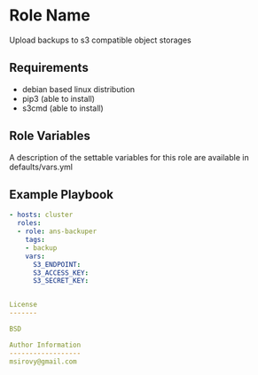 Role Name
=========

Upload backups to s3 compatible object storages

Requirements
------------

- debian based linux distribution
- pip3 (able to install)
- s3cmd (able to install)

Role Variables
--------------

A description of the settable variables for this role are available in defaults/vars.yml


Example Playbook
----------------

```yaml
- hosts: cluster
  roles:
  - role: ans-backuper
    tags:
    - backup
    vars:
      S3_ENDPOINT:
      S3_ACCESS_KEY:
      S3_SECRET_KEY:


License
-------

BSD

Author Information
------------------
msirovy@gmail.com
